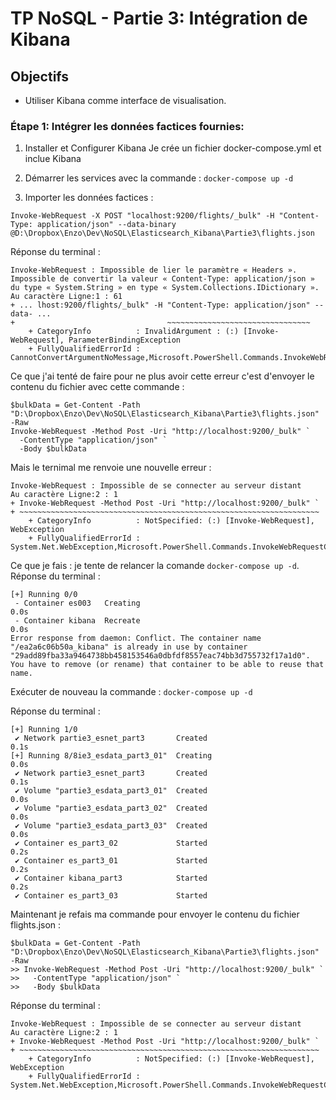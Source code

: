 # TP NoSQL - Partie 3: Intégration de Kibana

## Objectifs
- Utiliser Kibana comme interface de visualisation.

### Étape 1: Intégrer les données factices fournies:

1. Installer et Configurer Kibana
Je crée un fichier docker-compose.yml et inclue Kibana

2. Démarrer les services avec la commande : `docker-compose up -d`

3. Importer les données factices :
```
Invoke-WebRequest -X POST "localhost:9200/flights/_bulk" -H "Content-Type: application/json" --data-binary @D:\Dropbox\Enzo\Dev\NoSQL\Elasticsearch_Kibana\Partie3\flights.json
```

Réponse du terminal : 

```
Invoke-WebRequest : Impossible de lier le paramètre « Headers ». Impossible de convertir la valeur « Content-Type: application/json » du type « System.String » en type « System.Collections.IDictionary ».
Au caractère Ligne:1 : 61
+ ... lhost:9200/flights/_bulk" -H "Content-Type: application/json" --data- ...
+                                  ~~~~~~~~~~~~~~~~~~~~~~~~~~~~~~~~
    + CategoryInfo          : InvalidArgument : (:) [Invoke-WebRequest], ParameterBindingException
    + FullyQualifiedErrorId : CannotConvertArgumentNoMessage,Microsoft.PowerShell.Commands.InvokeWebRequestCommand
```
Ce que j'ai tenté de faire pour ne plus avoir cette erreur c'est d'envoyer le contenu du fichier avec cette commande : 
```
$bulkData = Get-Content -Path "D:\Dropbox\Enzo\Dev\NoSQL\Elasticsearch_Kibana\Partie3\flights.json" -Raw
Invoke-WebRequest -Method Post -Uri "http://localhost:9200/_bulk" `
  -ContentType "application/json" `
  -Body $bulkData
```

Mais le ternimal me renvoie une nouvelle erreur : 
```
Invoke-WebRequest : Impossible de se connecter au serveur distant
Au caractère Ligne:2 : 1
+ Invoke-WebRequest -Method Post -Uri "http://localhost:9200/_bulk" `
+ ~~~~~~~~~~~~~~~~~~~~~~~~~~~~~~~~~~~~~~~~~~~~~~~~~~~~~~~~~~~~~~~~~~~
    + CategoryInfo          : NotSpecified: (:) [Invoke-WebRequest], WebException
    + FullyQualifiedErrorId : System.Net.WebException,Microsoft.PowerShell.Commands.InvokeWebRequestCommand
```

Ce que je fais : je tente de relancer la comande `docker-compose up -d`.
Réponse du terminal : 
```
[+] Running 0/0
 - Container es003   Creating                                                                                                                                                                                    0.0s 
 - Container kibana  Recreate                                                                                                                                                                                    0.0s 
Error response from daemon: Conflict. The container name "/ea2a6c06b50a_kibana" is already in use by container "29add89fba33a9464738bb458153546a0dbfdf8557eac74bb3d755732f17a1d0". You have to remove (or rename) that container to be able to reuse that name.
```

Exécuter de nouveau la commande : `docker-compose up -d`

Réponse du terminal : 
```
[+] Running 1/0
 ✔ Network partie3_esnet_part3       Created                                                                                                                                                                     0.1s 
[+] Running 8/8ie3_esdata_part3_01"  Creating                                                                                                                                                                    0.0s 
 ✔ Network partie3_esnet_part3       Created                                                                                                                                                                     0.1s 
 ✔ Volume "partie3_esdata_part3_01"  Created                                                                                                                                                                     0.0s 
 ✔ Volume "partie3_esdata_part3_02"  Created                                                                                                                                                                     0.0s 
 ✔ Volume "partie3_esdata_part3_03"  Created                                                                                                                                                                     0.0s 
 ✔ Container es_part3_02             Started                                                                                                                                                                     0.2s 
 ✔ Container es_part3_01             Started                                                                                                                                                                     0.2s 
 ✔ Container kibana_part3            Started                                                                                                                                                                     0.2s 
 ✔ Container es_part3_03             Started      
 ```

 Maintenant je refais ma commande pour envoyer le contenu du fichier flights.json :
 ```
 $bulkData = Get-Content -Path "D:\Dropbox\Enzo\Dev\NoSQL\Elasticsearch_Kibana\Partie3\flights.json" -Raw
>> Invoke-WebRequest -Method Post -Uri "http://localhost:9200/_bulk" `
>>   -ContentType "application/json" `
>>   -Body $bulkData
```

Réponse du terminal : 
```
Invoke-WebRequest : Impossible de se connecter au serveur distant
Au caractère Ligne:2 : 1
+ Invoke-WebRequest -Method Post -Uri "http://localhost:9200/_bulk" `
+ ~~~~~~~~~~~~~~~~~~~~~~~~~~~~~~~~~~~~~~~~~~~~~~~~~~~~~~~~~~~~~~~~~~~
    + CategoryInfo          : NotSpecified: (:) [Invoke-WebRequest], WebException
    + FullyQualifiedErrorId : System.Net.WebException,Microsoft.PowerShell.Commands.InvokeWebRequestCommand
```